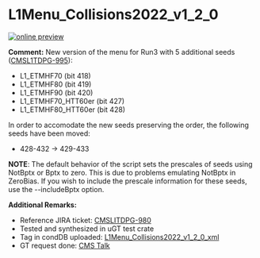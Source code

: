 # L1Menu_Collisions2022_v1_2_0

[![online preview](https://img.shields.io/badge/Online%20preview-click%20here-blue)](https://htmlpreview.github.io/?https://github.com/cms-l1-dpg/L1MenuRun3/blob/master/development/L1Menu_Collisions2022_v1_2_0/L1Menu_Collisions2022_v1_2_0.html)

**Comment:** 
New version of the menu for Run3 with 5 additional seeds ([CMSL1TDPG-995](https://its.cern.ch/jira/browse/CMSLITDPG-995)):
   - L1_ETMHF70 (bit 418)
   - L1_ETMHF80 (bit 419)
   - L1_ETMHF90 (bit 420)
   - L1_ETMHF70_HTT60er (bit 427)
   - L1_ETMHF80_HTT60er (bit 428)

In order to accomodate the new seeds preserving the order, the following seeds have been moved:
   - 428-432 -> 429-433

**NOTE**: The default behavior of the script sets the prescales of seeds using NotBptx or Bptx to zero. This is due to problems emulating NotBptx in ZeroBias. If you wish to include the prescale information for these seeds, use the --includeBptx option.

**Additional Remarks:**

- Reference JIRA ticket: [CMSLITDPG-980](https://its.cern.ch/jira/browse/CMSLITDPG-980)
- Tested and synthesized in uGT test crate
- Tag in condDB uploaded: [L1Menu_Collisions2022_v1_2_0_xml](https://cms-conddb.cern.ch/cmsDbBrowser/search/Prod/L1Menu_Collisions2022_v1_2_0_xml)
- GT request done: [CMS Talk](https://cms-talk.web.cern.ch/t/run-3-gt-update-of-the-l1-menu-tag-v1-2-0-in-run-3-mc-gts-and-run-3-data-relvals-gts/11830)
